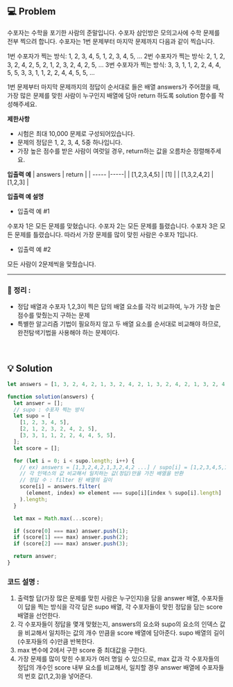 ## 💻 Problem

수포자는 수학을 포기한 사람의 준말입니다. 수포자 삼인방은 모의고사에 수학 문제를 전부 찍으려 합니다. 수포자는 1번 문제부터 마지막 문제까지 다음과 같이 찍습니다.

1번 수포자가 찍는 방식: 1, 2, 3, 4, 5, 1, 2, 3, 4, 5, ...
2번 수포자가 찍는 방식: 2, 1, 2, 3, 2, 4, 2, 5, 2, 1, 2, 3, 2, 4, 2, 5, ...
3번 수포자가 찍는 방식: 3, 3, 1, 1, 2, 2, 4, 4, 5, 5, 3, 3, 1, 1, 2, 2, 4, 4, 5, 5, ...

1번 문제부터 마지막 문제까지의 정답이 순서대로 들은 배열 answers가 주어졌을 때, 가장 많은 문제를 맞힌 사람이 누구인지 배열에 담아 return 하도록 solution 함수를 작성해주세요.

**제한사항**

- 시험은 최대 10,000 문제로 구성되어있습니다.
- 문제의 정답은 1, 2, 3, 4, 5중 하나입니다.
- 가장 높은 점수를 받은 사람이 여럿일 경우, return하는 값을 오름차순 정렬해주세요.

**입출력 예**
| answers | return |
| ----- |-----|
| [1,2,3,4,5] | [1] |
| [1,3,2,4,2] | [1,2,3] |

**입출력 예 설명**

- 입출력 예 #1

수포자 1은 모든 문제를 맞혔습니다.
수포자 2는 모든 문제를 틀렸습니다.
수포자 3은 모든 문제를 틀렸습니다.
따라서 가장 문제를 많이 맞힌 사람은 수포자 1입니다.

- 입출력 예 #2

모든 사람이 2문제씩을 맞췄습니다.

<hr>

### 📍 **정리** :

- 정답 배열과 수포자 1,2,3이 찍은 답의 배열 요소를 각각 비교하여, 누가 가장 높은 점수를 맞췄는지 구하는 문제
- 특별한 알고리즘 기법이 필요하지 않고 두 배열 요소를 순서대로 비교해야 하므로, 완전탐색기법을 사용해야 하는 문제이다.

<br/>

## 💡 Solution

```js
let answers = [1, 3, 2, 4, 2, 1, 3, 2, 4, 2, 1, 3, 2, 4, 2, 1, 3, 2, 4, 2];

function solution(answers) {
  let answer = [];
  // supo : 수포자 찍는 방식
  let supo = [
    [1, 2, 3, 4, 5],
    [2, 1, 2, 3, 2, 4, 2, 5],
    [3, 3, 1, 1, 2, 2, 4, 4, 5, 5],
  ];
  let score = [];

  for (let i = 0; i < supo.length; i++) {
    // ex) answers = [1,3,2,4,2,1,3,2,4,2 ...] / supo[i] = [1,2,3,4,5,1,2,3,4,5 ...]
    // 각 인덱스의 값 비교해서 일치하는 값(정답)만을 가진 배열을 반환
    // 정답 수 : filter 된 배열의 길이
    score[i] = answers.filter(
      (element, index) => element === supo[i][index % supo[i].length]
    ).length;
  }

  let max = Math.max(...score);

  if (score[0] === max) answer.push(1);
  if (score[1] === max) answer.push(2);
  if (score[2] === max) answer.push(3);

  return answer;
}
```

### 코드 설명 :

1. 출력할 답(가장 많은 문제를 맞힌 사람은 누구인지)을 담을 answer 배열, 수포자들이 답을 찍는 방식을 각각 담은 supo 배열, 각 수포자들이 맞힌 정답을 담는 score 배열을 선언한다.
2. 각 수포자들이 정답을 몇개 맞혔는지, answers의 요소와 supo의 요소의 인덱스 값을 비교해서 일치하는 값의 개수 만큼을 score 배열에 담아준다. supo 배열의 길이(수포자들의 수)만큼 반복한다.
3. max 변수에 2에서 구한 score 중 최대값을 구한다.
4. 가장 문제를 많이 맞힌 수포자가 여러 명일 수 있으므로, max 값과 각 수포자들의 정답의 개수인 score 내부 요소를 비교해서, 일치할 경우 answer 배열에 수포자들의 번호 값(1,2,3)을 넣어준다.

